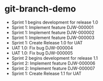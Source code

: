 # git-branch-demo

* Sprint 1 begins development for release 1.0
* Sprint 1: Implement feature DJW-000001
* Sprint 1: Implement feature DJW-000002
* Sprint 1: Implement feature DJW-000003
* Sprint 1: Create Release 1.0 for UAT
* UAT 1.0: Fix bug DJW-000004
* UAT 1.0: Fix bug DJW-000005
* Sprint 2 begins development for release 1.1
* Sprint 2: Implement feature DJW-000006
* Sprint 2: Implement feature DJW-000007
* Sprint 1: Create Release 1.1 for UAT